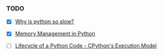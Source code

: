 
### TODO

- [x] [Why is python so slow?](https://hackernoon.com/why-is-python-so-slow-e5074b6fe55b)

- [x] [Memory Management in Python](https://realpython.com/python-memory-management/)

- [ ] [Lifecycle of a Python Code - CPython's Execution Model](https://dev.to/btaskaya/lifecycle-of-a-python-code---cpythons-execution-model-85i)

